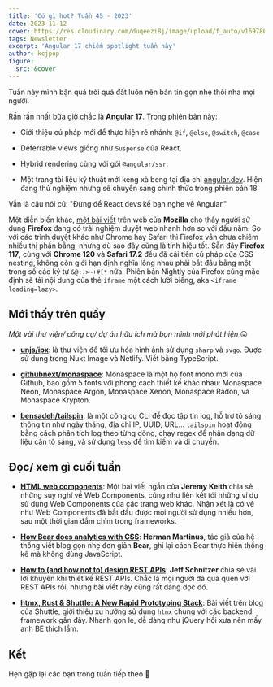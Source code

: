 ```yaml
---
title: 'Có gì hot? Tuần 45 - 2023'
date: 2023-11-12
cover: https://res.cloudinary.com/duqeezi8j/image/upload/f_auto/v1697868608/ehkoo/newsletters/w45-2023.png
tags: Newsletter
excerpt: 'Angular 17 chiếm spotlight tuần này'
author: kcjpop
figure:
  src: &cover
---
```


Tuần này mình bận quá trời quá đất luôn nên bản tin gọn nhẹ thôi nha mọi người.

Rần rần nhất bữa giờ chắc là [**Angular 17**](https://blog.angular.io/introducing-angular-v17-4d7033312e4b). Trong phiên bản này:

- Giới thiệu cú pháp mới để thực hiện rẽ nhánh: `@if`, `@else`, `@switch`, `@case`

- Deferrable views giống như `Suspense` của React.

- Hybrid rendering cùng với gói `@angular/ssr`.

- Một trang tài liệu kỹ thuật mới keng xà beng tại địa chỉ [angular.dev](https://angular.dev). Hiện đang thử nghiệm nhưng sẽ chuyển sang chính thức trong phiên bản 18.

Vẫn là câu nói cũ: "Đừng để React devs kể bạn nghe về Angular."

Một diễn biến khác, [một bài viết](https://hacks.mozilla.org/2023/10/down-and-to-the-right-firefox-got-faster-for-real-users-in-2023/) trên web của **Mozilla** cho thấy người sử dụng **Firefox** đang có trải nghiệm duyệt web nhanh hơn so với đầu năm. So với các trình duyệt khác như Chrome hay Safari thì Firefox vẫn chưa chiếm nhiều thị phần bằng, nhưng dù sao đây cũng là tính hiệu tốt. Sẵn đây **Firefox 117**, cùng với **Chrome 120** và **Safari 17.2** đều đã cải tiến cú pháp của CSS nesting, không còn giới hạn định nghĩa lồng nhau phải bắt đầu bằng một trong số các ký tự `&@:.>~+#[*` nữa. Phiên bản Nightly của Firefox cũng mặc định sẽ tải nội dung của thẻ `iframe` một cách lười biếng, aka `<iframe loading=lazy>`.

## Mới thấy trên quầy

_Một vài thư viện/ công cụ/ dự án hữu ích mà bọn mình mới phát hiện_ 😛

- [**unjs/ipx**](https://github.com/unjs/ipx): là thư viện để tối ưu hóa hình ảnh sử dụng `sharp` và `svgo`. Được sử dụng trong Nuxt Image và Netlify. Viết bằng TypeScript.

- [**githubnext/monaspace**](https://github.com/githubnext/monaspace): Monaspace là một họ font mono mới của Github, bao gồm 5 fonts với phong cách thiết kế khác nhau: Monaspace Neon, Monaspace Argon, Monaspace Xenon, Monaspace Radon, và Monaspace Krypton.

- [**bensadeh/tailspin**](https://github.com/bensadeh/tailspin): là một công cụ CLI để đọc tập tin log, hỗ trợ tô sáng thông tin như ngày tháng, địa chỉ IP, UUID, URL… `tailspin` hoạt động bằng cách phân tích log theo từng dòng, chạy regex để nhận dạng dữ liệu cần tô sáng, và sử dụng `less` để tìm kiếm và di chuyển.

## Đọc/ xem gì cuối tuần

- [**HTML web components**](https://adactio.com/journal/20618): Một bài viết ngắn của **Jeremy Keith** chia sẻ những suy nghĩ về Web Components, cũng như liên kết tới những ví dụ sử dụng Web Components của các trang web khác. Nhận xét là có vẻ như Web Components đã bắt đầu được mọi người sử dụng nhiều hơn, sau một thời gian đắm chìm trong frameworks.

- [**How Bear does analytics with CSS**](https://herman.bearblog.dev/how-bear-does-analytics-with-css/): **Herman Martinus**, tác giả của hệ thống viết blog gọn nhẹ đơn giản **Bear**, ghi lại cách Bear thực hiện thống kê mà không dùng JavaScript.

- [**How to (and how not to) design REST APIs**](https://github.com/stickfigure/blog/wiki/How-to-%28and-how-not-to%29-design-REST-APIs): **Jeff Schnitzer** chia sẻ vài lời khuyên khi thiết kế REST APIs. Chắc là mọi người đã quá quen với REST APIs rồi, nhưng bài viết này cũng rất đáng đọc đó.

- [**htmx, Rust & Shuttle: A New Rapid Prototyping Stack**](https://www.shuttle.rs/blog/2023/10/25/htmx-with-rust): Bài viết trên blog của Shuttle, giới thiệu xu hướng sử dụng `htmx` chung với các backend framework gần đây. Nhanh gọn lẹ, dễ dàng như jQuery hồi xưa nên mấy anh BE thích lắm.

## Kết

Hẹn gặp lại các bạn trong tuần tiếp theo 👋
